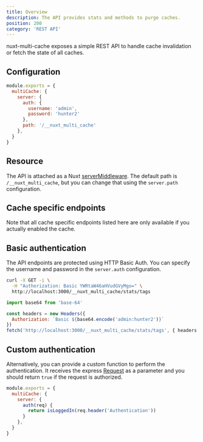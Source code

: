 ```yaml
---
title: Overview
description: The API provides stats and methods to purge caches.
position: 200
category: 'REST API'
---
```


<p className="lead">
nuxt-multi-cache exposes a simple REST API to handle cache invalidation or
fetch the state of all caches.
</p>

## Configuration

```javascript
module.exports = {
  multiCache: {
    server: {
      auth: {
        username: 'admin',
        password: 'hunter2'
      },
      path: '/__nuxt_multi_cache'
    },
  }
}
```

## Resource

The API is attached as a Nuxt [serverMiddleware](https://nuxtjs.org/docs/2.x/configuration-glossary/configuration-servermiddleware/).
The default path is `/__nuxt_multi_cache`, but you can change that using the
`server.path` configuration.

## Cache specific endpoints

Note that all cache specific endpoints listed here are only available if you
actually enabled the cache.

## Basic authentication

The API endpoints are protected using HTTP Basic Auth. You can specify the
username and password in the `server.auth` configuration.

<code-group>
<code-block label="cURL" active>

```bash
curl -X GET -i \
  -H "Authorization: Basic YWRtaW46aHVudGVyMgo=" \
  http://localhost:3000/__nuxt_multi_cache/stats/tags
```
</code-block>

<code-block label="node-fetch">

```javascript
import base64 from 'base-64'

const headers = new Headers({
  Authorization: `Basic ${base64.encode('admin:hunter2')}`
})
fetch('http://localhost:3000/__nuxt_multi_cache/stats/tags', { headers })

```

</code-block>

</code-group>

## Custom authentication

Alternatively, you can provide a custom function to perform the authentication.
It receives the express [Request](http://expressjs.com/en/api.html#req) as a
parameter and you should return `true` if the request is authorized.

```javascript
module.exports = {
  multiCache: {
    server: {
      auth(req) {
        return isLoggedIn(req.header('Authentication'))
      }
    },
  }
}
```
